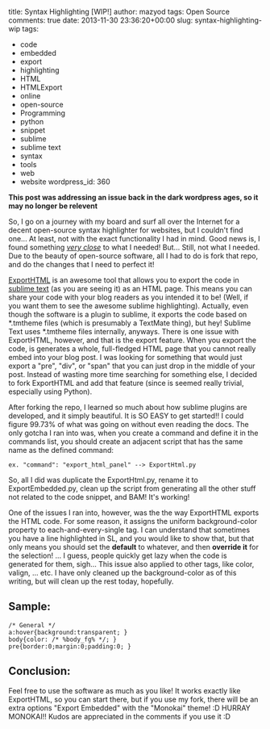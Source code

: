 title: Syntax Highlighting [WIP!]
author: mazyod
tags: Open Source
comments: true
date: 2013-11-30 23:36:20+00:00
slug: syntax-highlighting-wip
tags:
- code
- embedded
- export
- highlighting
- HTML
- HTMLExport
- online
- open-source
- Programming
- python
- snippet
- sublime
- sublime text
- syntax
- tools
- web
- website
wordpress_id: 360

**This post was addressing an issue back in the dark wordpress ages, so it may no longer be relevent**

So, I go on a journey with my board and surf all over the Internet for a decent open-source syntax highlighter for websites, but I couldn't find one... At least, not with the exact functionality I had in mind. Good news is, I found something [_very close_](https://github.com/facelessuser/ExportHtml) to what I needed! But... Still, not what I needed. Due to the beauty of open-source software, all I had to do is fork that repo, and do the changes that I need to perfect it!

[ExportHTML](https://github.com/facelessuser/ExportHtml) is an awesome tool that allows you to export the code in [sublime text](http://www.sublimetext.com/) (as you are seeing it) as an HTML page. This means you can share your code with your blog readers as you intended it to be! (Well, if you want them to see the awesome sublime highlighting). Actually, even though the software is a plugin to sublime, it exports the code based on \*.tmtheme files (which is presumably a TextMate thing), but hey! Sublime Text uses \*.tmtheme files internally, anyways. There is one issue with ExportHTML, however, and that is the export feature. When you export the code, is generates a whole, full-fledged HTML page that you cannot really embed into your blog post. I was looking for something that would just export a "pre", "div", or "span" that you can just drop in the middle of your post. Instead of wasting more time searching for something else, I decided to fork ExportHTML and add that feature (since is seemed really trivial, especially using Python).

After forking the repo, I learned so much about how sublime plugins are developed, and it simply beautiful. It is SO EASY to get started!! I could figure 99.73% of what was going on without even reading the docs. The only gotcha I ran into was, when you create a command and define it in the commands list, you should create an adjacent script that has the same name as the defined command:

```text
ex. "command": "export_html_panel" --> ExportHtml.py

```

So, all I did was duplicate the ExportHtml.py, rename it to ExportEmbedded.py, clean up the script from generating all the other stuff not related to the code snippet, and BAM! It's working!

One of the issues I ran into, however, was the the way ExportHTML exports the HTML code. For some reason, it assigns the uniform background-color property to each-and-every-single tag. I can understand that sometimes you have a line highlighted in SL, and you would like to show that, but that only means you should set the **default** to whatever, and then **override it** for the selection! ... I guess, people quickly get lazy when the code is generated for them, sigh... This issue also applied to other tags, like color, valign, ... etc. I have only cleaned up the background-color as of this writing, but will clean up the rest today, hopefully.

## Sample:

```text
/* General */
a:hover{background:transparent; }
body{color: /* %body_fg% */; }
pre{border:0;margin:0;padding:0; }

```

## Conclusion:

Feel free to use the software as much as you like! It works exactly like ExportHTML, so you can start there, but if you use my fork, there will be an extra options "Export Embedded" with the "Monokai" theme! :D HURRAY MONOKAI!! Kudos are appreciated in the comments if you use it :D
